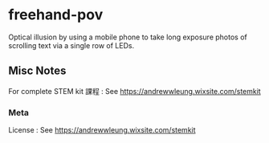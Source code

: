 # freehand-pov
Optical illusion by using a mobile phone to take long exposure photos of scrolling text via a single row of LEDs.

## Misc Notes
For complete STEM kit 課程 : See https://andrewwleung.wixsite.com/stemkit

### Meta
License : See https://andrewwleung.wixsite.com/stemkit
